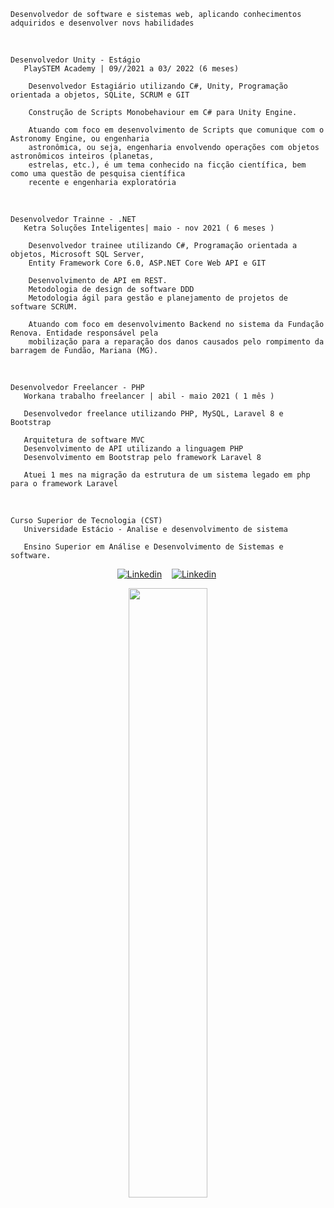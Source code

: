     Desenvolvedor de software e sistemas web, aplicando conhecimentos adquiridos e desenvolver novs habilidades
 
 
<br>
  
    Desenvolvedor Unity - Estágio 
       PlaySTEM Academy | 09//2021 a 03/ 2022 (6 meses) 

        Desenvolvedor Estagiário utilizando C#, Unity, Programação orientada a objetos, SQLite, SCRUM e GIT

        Construção de Scripts Monobehaviour em C# para Unity Engine.

        Atuando com foco em desenvolvimento de Scripts que comunique com o Astronomy Engine, ou engenharia
        astronômica, ou seja, engenharia envolvendo operações com objetos astronômicos inteiros (planetas,
        estrelas, etc.), é um tema conhecido na ficção científica, bem como uma questão de pesquisa científica
        recente e engenharia exploratória


<br>
  
    Desenvolvedor Trainne - .NET 
       Ketra Soluções Inteligentes| maio - nov 2021 ( 6 meses ) 

        Desenvolvedor trainee utilizando C#, Programação orientada a objetos, Microsoft SQL Server,
        Entity Framework Core 6.0, ASP.NET Core Web API e GIT

        Desenvolvimento de API em REST.
        Metodologia de design de software DDD
        Metodologia ágil para gestão e planejamento de projetos de software SCRUM.
        
        Atuando com foco em desenvolvimento Backend no sistema da Fundação Renova. Entidade responsável pela
        mobilização para a reparação dos danos causados pelo rompimento da barragem de Fundão, Mariana (MG).

<br>

    Desenvolvedor Freelancer - PHP
       Workana trabalho freelancer | abil - maio 2021 ( 1 mês )

       Desenvolvedor freelance utilizando PHP, MySQL, Laravel 8 e Bootstrap
       
       Arquitetura de software MVC
       Desenvolvimento de API utilizando a linguagem PHP
       Desenvolvimento em Bootstrap pelo framework Laravel 8
       
       Atuei 1 mes na migração da estrutura de um sistema legado em php para o framework Laravel
<br>

    Curso Superior de Tecnologia (CST) 
       Universidade Estácio - Analise e desenvolvimento de sistema
            
       Ensino Superior em Análise e Desenvolvimento de Sistemas e software.          


<div>
   <p align="center">
    <a href="https://www.linkedin.com/in/alfredo-gomes-pereira-1ba665239"><img alt="Linkedin" src="https://img.shields.io/badge/-LinkedIn-blue?style=for-the-badge&logo=Linkedin&logoColor=white"></a>&nbsp;&nbsp;&nbsp;
    <a href="https://www.youtube.com/c/ÁreadaProgramação"><img alt="Linkedin" src="https://img.shields.io/youtube/channel/subscribers/UCXKSo8RSfVmrawXleZ-_arg?style=social"></a><a href="https://www.linkedin.com/in/alfredo1995/" target="_blank"></a>&nbsp;
  </p>
</div>

<p align="center"><img width=50% src="https://media.giphy.com/media/IThjAlJnD9WNO/giphy.gif"></p>

